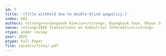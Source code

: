 ```yaml
---
id: 7
title: '(Title withheld due to double-blind spqpolicy.)'
index: U01
authors: <strong><u>Jongseok Kim</u></strong>, Byunghyuk Youn, Ohyun Jo*
venue: <strong>IEEE Transactions on Industrial Informatics</strong>
vtype: under review
year: 2025
ptype: Full Paper
file: /assets/files/.pdf
---
```


